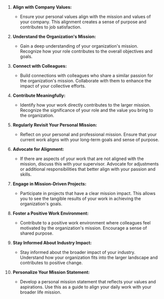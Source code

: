 
1. **Align with Company Values:**
   - Ensure your personal values align with the mission and values of your company. This alignment creates a sense of purpose and contributes to job satisfaction.

2. **Understand the Organization's Mission:**
   - Gain a deep understanding of your organization's mission. Recognize how your role contributes to the overall objectives and goals.

3. **Connect with Colleagues:**
   - Build connections with colleagues who share a similar passion for the organization's mission. Collaborate with them to enhance the impact of your collective efforts.

4. **Contribute Meaningfully:**
   - Identify how your work directly contributes to the larger mission. Recognize the significance of your role and the value you bring to the organization.

5. **Regularly Revisit Your Personal Mission:**
   - Reflect on your personal and professional mission. Ensure that your current work aligns with your long-term goals and sense of purpose.

6. **Advocate for Alignment:**
   - If there are aspects of your work that are not aligned with the mission, discuss this with your supervisor. Advocate for adjustments or additional responsibilities that better align with your passion and skills.

7. **Engage in Mission-Driven Projects:**
   - Participate in projects that have a clear mission impact. This allows you to see the tangible results of your work in achieving the organization's goals.

8. **Foster a Positive Work Environment:**
   - Contribute to a positive work environment where colleagues feel motivated by the organization's mission. Encourage a sense of shared purpose.

9. **Stay Informed About Industry Impact:**
   - Stay informed about the broader impact of your industry. Understand how your organization fits into the larger landscape and contributes to positive change.

10. **Personalize Your Mission Statement:**
    - Develop a personal mission statement that reflects your values and aspirations. Use this as a guide to align your daily work with your broader life mission.

